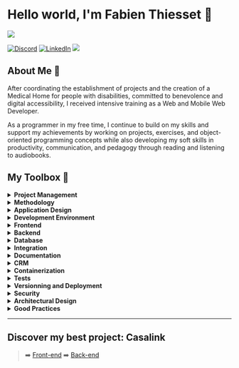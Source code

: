 # Hello world, I'm Fabien Thiesset 👋
![](https://github-readme-streak-stats.herokuapp.com/?user=thiessetfabien&theme=tokyonight&hide_border=false)
<!-- ![](https://github-readme-stats.vercel.app/api/top-langs/?username=thiessetfabien&theme=tokyonight&hide_border=false&include_all_commits=true&count_private=true&layout=compact) -->
[![Discord](https://img.shields.io/badge/Discord-%237289DA.svg?logo=discord&logoColor=white)](https://discord.gg/vij157164) 
[![LinkedIn](https://img.shields.io/badge/LinkedIn-%230077B5.svg?logo=linkedin&logoColor=white)](https://linkedin.com/in/fabien-thiesset) [![](https://visitcount.itsvg.in/api?id=IcHeldan1986&icon=0&color=0)](https://visitcount.itsvg.in)

## About Me 💫
After coordinating the establishment of projects and the creation of a Medical Home for people with disabilities, committed to benevolence and digital accessibility, I received intensive training as a Web and Mobile Web Developer.

As a programmer in my free time, I continue to build on my skills and support my achievements by working on projects, exercises, and object-oriented programming concepts while also developing my soft skills in productivity, communication, and pedagogy through reading and listening to audiobooks.


## My Toolbox 🧰
<details>
    <summary>
        <b>Project Management</b>
    </summary>
    Notion, Trello, Slack, WhatsApp, Discord, Zoom, Google Workspace, Microsoft Office, Thunderbird
</details>
<details>
    <summary>
        <b>Methodology</b>
    </summary>
    Agile/Scrum, Kanban, Gantt, Meurise (DD, MCD, MLD, MPD)
</details>
<details>
    <summary>
        <b>Application Design</b>
    </summary>
    Specifications, User Stories, Figma, Zoning, Wireframe, End Points
</details>
<details>
    <summary>
        <b>Development Environment</b>
    </summary>
    Visual Studio Code, PNPM, NPM, Yarn, ESLint AirBnb, Prettier, Bash, Zsh, Windows, Linux (Ubuntu Gnome & XFCE, Manjaro KDE Plasma), VirtualBox
</details>
<details>
    <summary>
        <b>Frontend</b>
    </summary>
    TypeScript, React.js, Redux.js, Vite.js Ejs, WebSockets, Bulma
</details>
<details>
    <summary>
        <b>Backend</b>
    </summary>
    Node.js, Express.js, Sequelize
</details>
<details>
    <summary>
        <b>Database</b>
    </summary>
    PostgreSQL/psql/PgAdmin, MongoDB/mongosh, GraphQL, Squitch
</details>
<details>
    <summary>
        <b>Integration</b>
    </summary>
    HTML, CSS, SCSS/SASS, Font Awesome, Google Fonts
</details>
<details>
    <summary>
        <b>Documentation</b>
    </summary>
    Markdown, Swagger, JSDoc
</details>
<details>
    <summary>
        <b>CRM</b>
    </summary>
    Strapi
</details>
<details>
    <summary>
        <b>Containerization</b>
    </summary>
    Docker
</details>
<details>
    <summary>
        <b>Tests</b>
    </summary>
    Mocha, Chai, Jest, RestClient, ThunderClient, Supertest
</details>
<details>
    <summary>
        <b>Versionning and Deployment</b>
    </summary>
    Git, GitHub, GitHub Actions, Render, AWS, Vercel, Nginx
</details>
<details>
    <summary>
        <b>Security</b>
    </summary>
    JWT, HTTPS, OWASP, CORS, SQL Injection, XSS, Regex, Body Parser, Bcrypt, Rate Limiter, Joi 
</details>
<details>
    <summary>
        <b>Architectural Design</b>
    </summary>
    MVC, SPA, SSR, Monolith, Multifront, API Restful
</details>
<details>
    <summary>
        <b>Good Practices</b>
    </summary>
    SEO, RGAA, W3C, Responsive Design, Mobile First, Eco Conception
</details>

---
## Discover my best project: Casalink
> ➡️ [Front-end](https://github.com/ThiessetFabien/Casalink-Frontend/tree/dev)
> ➡️ [Back-end](https://github.com/ThiessetFabien/Casalink-Backend)